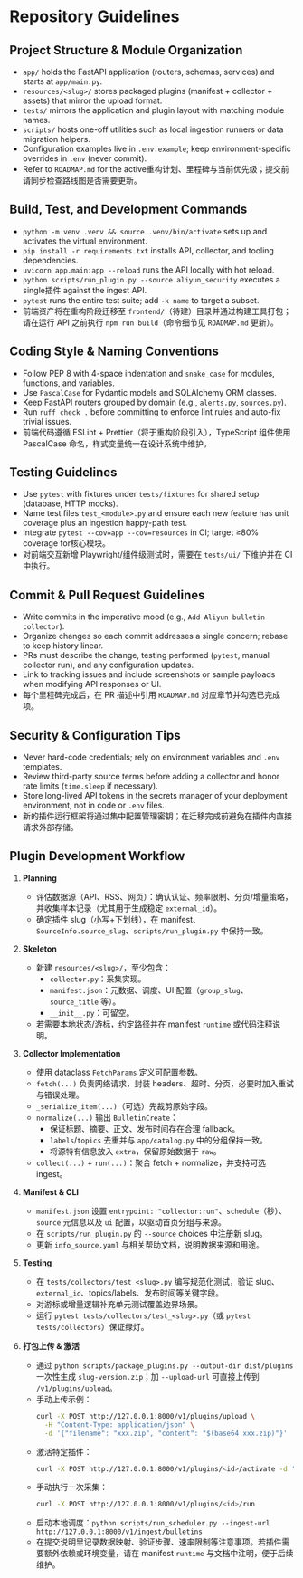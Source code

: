 # Repository Guidelines

## Project Structure & Module Organization
- `app/` holds the FastAPI application (routers, schemas, services) and starts at `app/main.py`.
- `resources/<slug>/` stores packaged plugins (manifest + collector + assets) that mirror the upload format.
- `tests/` mirrors the application and plugin layout with matching module names.
- `scripts/` hosts one-off utilities such as local ingestion runners or data migration helpers.
- Configuration examples live in `.env.example`; keep environment-specific overrides in `.env` (never commit).
- Refer to `ROADMAP.md` for the active重构计划、里程碑与当前优先级；提交前请同步检查路线图是否需要更新。

## Build, Test, and Development Commands
- `python -m venv .venv && source .venv/bin/activate` sets up and activates the virtual environment.
- `pip install -r requirements.txt` installs API, collector, and tooling dependencies.
- `uvicorn app.main:app --reload` runs the API locally with hot reload.
- `python scripts/run_plugin.py --source aliyun_security` executes a single插件 against the ingest API.
- `pytest` runs the entire test suite; add `-k name` to target a subset.
- 前端资产将在重构阶段迁移至 `frontend/`（待建）目录并通过构建工具打包；请在运行 API 之前执行 `npm run build`（命令细节见 `ROADMAP.md` 更新）。

## Coding Style & Naming Conventions
- Follow PEP 8 with 4-space indentation and `snake_case` for modules, functions, and variables.
- Use `PascalCase` for Pydantic models and SQLAlchemy ORM classes.
- Keep FastAPI routers grouped by domain (e.g., `alerts.py`, `sources.py`).
- Run `ruff check .` before committing to enforce lint rules and auto-fix trivial issues.
- 前端代码遵循 ESLint + Prettier（将于重构阶段引入），TypeScript 组件使用 PascalCase 命名，样式变量统一在设计系统中维护。

## Testing Guidelines
- Use `pytest` with fixtures under `tests/fixtures` for shared setup (database, HTTP mocks).
- Name test files `test_<module>.py` and ensure each new feature has unit coverage plus an ingestion happy-path test.
- Integrate `pytest --cov=app --cov=resources` in CI; target ≥80% coverage for核心模块。
- 对前端交互新增 Playwright/组件级测试时，需要在 `tests/ui/` 下维护并在 CI 中执行。

## Commit & Pull Request Guidelines
- Write commits in the imperative mood (e.g., `Add Aliyun bulletin collector`).
- Organize changes so each commit addresses a single concern; rebase to keep history linear.
- PRs must describe the change, testing performed (`pytest`, manual collector run), and any configuration updates.
- Link to tracking issues and include screenshots or sample payloads when modifying API responses or UI.
- 每个里程碑完成后，在 PR 描述中引用 `ROADMAP.md` 对应章节并勾选已完成项。

## Security & Configuration Tips
- Never hard-code credentials; rely on environment variables and `.env` templates.
- Review third-party source terms before adding a collector and honor rate limits (`time.sleep` if necessary).
- Store long-lived API tokens in the secrets manager of your deployment environment, not in code or `.env` files.
- 新的插件运行框架将通过集中配置管理密钥；在迁移完成前避免在插件内直接请求外部存储。

## Plugin Development Workflow
1. **Planning**
   - 评估数据源（API、RSS、网页）：确认认证、频率限制、分页/增量策略，并收集样本记录（尤其用于生成稳定 `external_id`）。
   - 确定插件 slug（小写+下划线），在 manifest、`SourceInfo.source_slug`、`scripts/run_plugin.py` 中保持一致。

2. **Skeleton**
   - 新建 `resources/<slug>/`，至少包含：
     - `collector.py`：采集实现。
     - `manifest.json`：元数据、调度、UI 配置（`group_slug`、`source_title` 等）。
     - `__init__.py`：可留空。
   - 若需要本地状态/游标，约定路径并在 manifest `runtime` 或代码注释说明。

3. **Collector Implementation**
   - 使用 dataclass `FetchParams` 定义可配置参数。
   - `fetch(...)` 负责网络请求，封装 headers、超时、分页，必要时加入重试与错误处理。
   - `_serialize_item(...)`（可选）先裁剪原始字段。
   - `normalize(...)` 输出 `BulletinCreate`：
     - 保证标题、摘要、正文、发布时间存在合理 fallback。
     - `labels`/`topics` 去重并与 `app/catalog.py` 中的分组保持一致。
     - 将源特有信息放入 `extra`，保留原始数据于 `raw`。
   - `collect(...)` + `run(...)`：聚合 fetch + normalize，并支持可选 ingest。

4. **Manifest & CLI**
   - `manifest.json` 设置 `entrypoint: "collector:run"`、`schedule`（秒）、`source` 元信息以及 `ui` 配置，以驱动首页分组与来源。
   - 在 `scripts/run_plugin.py` 的 `--source` choices 中注册新 slug。
   - 更新 `info_source.yaml` 与相关帮助文档，说明数据来源和用途。

5. **Testing**
   - 在 `tests/collectors/test_<slug>.py` 编写规范化测试，验证 slug、`external_id`、topics/labels、发布时间等关键字段。
   - 对游标或增量逻辑补充单元测试覆盖边界场景。
   - 运行 `pytest tests/collectors/test_<slug>.py`（或 `pytest tests/collectors`）保证绿灯。

6. **打包上传 & 激活**
   - 通过 `python scripts/package_plugins.py --output-dir dist/plugins` 一次性生成 `slug-version.zip`；加 `--upload-url` 可直接上传到 `/v1/plugins/upload`。
   - 手动上传示例：
     ```bash
     curl -X POST http://127.0.0.1:8000/v1/plugins/upload \
       -H "Content-Type: application/json" \
       -d '{"filename": "xxx.zip", "content": "$(base64 xxx.zip)"}'
     ```
   - 激活特定插件：
     ```bash
     curl -X POST http://127.0.0.1:8000/v1/plugins/<id>/activate -d '{"activate": true}'
     ```
   - 手动执行一次采集：
     ```bash
     curl -X POST http://127.0.0.1:8000/v1/plugins/<id>/run
     ```
   - 启动本地调度：`python scripts/run_scheduler.py --ingest-url http://127.0.0.1:8000/v1/ingest/bulletins`
   - 在提交说明里记录数据映射、验证步骤、速率限制等注意事项。若插件需要额外依赖或环境变量，请在 manifest `runtime` 与文档中注明，便于后续维护。
